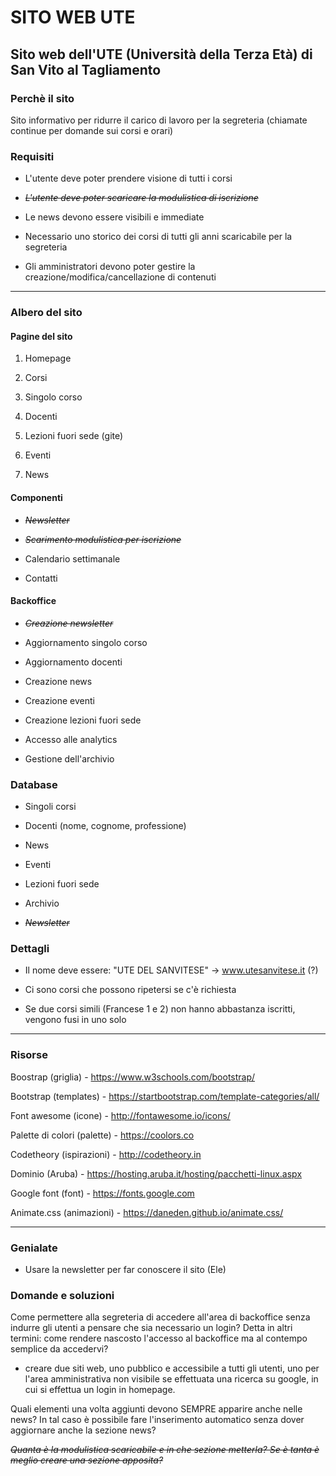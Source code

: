 # SITO WEB UTE
## Sito web dell'UTE (Università della Terza Età) di San Vito al Tagliamento

### Perchè il sito
Sito informativo per ridurre il carico di lavoro per la segreteria (chiamate continue per domande sui corsi e orari)


### Requisiti

* L'utente deve poter prendere visione di tutti i corsi

* ~~_L'utente deve poter scaricare la modulistica di iscrizione_~~

* Le news devono essere visibili e immediate

* Necessario uno storico dei corsi di tutti gli anni scaricabile per la segreteria

* Gli amministratori devono poter gestire la creazione/modifica/cancellazione di contenuti


---

### Albero del sito

#### Pagine del sito

1. Homepage

1. Corsi

1. Singolo corso

1. Docenti

1. Lezioni fuori sede (gite)

1. Eventi

1. News



#### Componenti

* ~~_Newsletter_~~

* ~~_Scarimento modulistica per iscrizione_~~

* Calendario settimanale

* Contatti

#### Backoffice

* ~~_Creazione newsletter_~~

* Aggiornamento singolo corso

* Aggiornamento docenti

* Creazione news

* Creazione eventi

* Creazione lezioni fuori sede

* Accesso alle analytics

* Gestione dell'archivio


### Database

* Singoli corsi

* Docenti (nome, cognome, professione)

* News

* Eventi

* Lezioni fuori sede

* Archivio

* ~~_Newsletter_~~


### Dettagli

* Il nome deve essere: "UTE DEL SANVITESE" -> www.utesanvitese.it (?)

* Ci sono corsi che possono ripetersi se c'è richiesta

* Se due corsi simili (Francese 1 e 2) non hanno abbastanza iscritti, vengono fusi in uno solo

---

### Risorse

Boostrap (griglia) - https://www.w3schools.com/bootstrap/

Bootstrap (templates) - https://startbootstrap.com/template-categories/all/

Font awesome (icone) - http://fontawesome.io/icons/

Palette di colori (palette) - https://coolors.co

Codetheory (ispirazioni) - http://codetheory.in

Dominio (Aruba) - https://hosting.aruba.it/hosting/pacchetti-linux.aspx

Google font (font) - https://fonts.google.com

Animate.css (animazioni) - https://daneden.github.io/animate.css/

---

### Genialate

* Usare la newsletter per far conoscere il sito (Ele)

### Domande e soluzioni

Come permettere alla segreteria di accedere all'area di backoffice senza indurre gli utenti a pensare che sia necessario un login? Detta in altri termini: come rendere nascosto l'accesso al backoffice ma al contempo semplice da accedervi?
* creare due siti web, uno pubblico e accessibile a tutti gli utenti, uno per l'area amministrativa non visibile se effettuata una ricerca su google, in cui si effettua un login in homepage.

Quali elementi una volta aggiunti devono SEMPRE apparire anche nelle news? In tal caso è possibile fare l'inserimento automatico senza dover aggiornare anche la sezione news?

~~_Quanta è la modulistica scaricabile e in che sezione metterla? Se è tanta è meglio creare una sezione apposita?_~~





